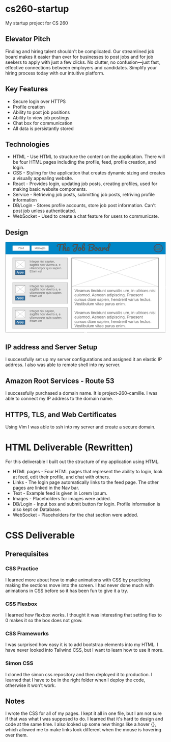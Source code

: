 # cs260-startup
My startup project for CS 260

## Elevator Pitch 
Finding and hiring talent shouldn't be complicated. Our streamlined job board makes it easier than ever for businesses to post jobs and for job seekers to apply with just a few clicks. No clutter, no confusion—just fast, effective connections between employers and candidates. Simplify your hiring process today with our intuitive platform. 

## Key Features 
* Secure login over HTTPS
* Profile creation
* Ability to post job positions
* Ability to view job postings
* Chat box for communication
* All data is persistantly stored

## Technologies
* HTML - Use HTML to structure the content on the application. There will be four HTML pages including the profile, feed, profile 
creation, and login. 
* CSS - Styling for the application that creates dynamic sizing and creates a visually appealing website. 
* React - Provides login, updating job posts, creating profiles, used for making basic website components. 
* Service - Retrieving job posts, submitting job posts, retriving profile information 
* DB/Login - Stores profile accounts, store job post information. Can't post job unless authenticated. 
* WebSocket - Used to create a chat feature for users to communicate. 
   
## Design
![image](startup.jpg)

## IP address and Server Setup
I successfully set up my server configurations and assigned it an elastic IP address. I also was able to remote shell into my server. 

## Amazon Root Services - Route 53
I successfully purchased a domain name. It is project-260-camille. I was able to connect my IP address to the domain name.

## HTTPS, TLS, and Web Certificates 
Using Vim I was able to ssh into my server and create a secure domain.


# HTML Deliverable (Rewritten)
For this deliverable I built out the structure of my application using HTML.

 * HTML pages - Four HTML pages that represent the ability to login, look at feed, edit their profile, and chat with others.
 * Links - The login page automatically links to the feed page. The other pages are linked in the Nav bar.
 * Text - Example feed is given in Lorem Ipsum.
 * Images - Placeholders for images were added.
 * DB/Login - Input box and submit button for login. Profile information is also kept on Database.
 * WebSocket - Placeholders for the chat section were added.

# CSS Deliverable

## Prerequisites 

### CSS Practice 
I learned more about how to make animations with CSS by practicing making the sections move into the screen. I had never done much with animations in CSS before so it has been fun to give it a try. 

### CSS Flexbox 
I learned how flexbox works. I thought it was interesting that setting flex to 0 makes it so the box does not grow. 

### CSS Frameworks
I was surprised how easy it is to add bootstrap elements into my HTML. I have never looked into Tailwind CSS, but I want to learn how to use it more.

### Simon CSS
I cloned the simon css repository and then deployed it to production. I learned that I have to be in the right folder when I deploy the code, otherwise it won't work. 

## Notes
I wrote the CSS for all of my pages. I kept it all in one file, but I am not sure if that was what I was supposed to do. I learned that it's hard to design and code at the same time. I also looked up some new things like a:hover {}, which allowed me to make links look different when the mouse is hovering over them. 
